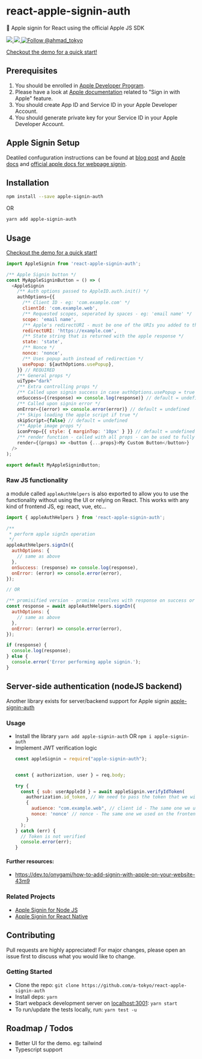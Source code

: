 # react-apple-signin-auth

 Apple signin for React using the official Apple JS SDK

<a href="https://npmjs.com/package/react-apple-signin-auth">
  <img src="https://img.shields.io/npm/v/react-apple-signin-auth.svg"></img>
  <img src="https://img.shields.io/npm/dt/react-apple-signin-auth.svg"></img>
</a>
<a href="https://twitter.com/intent/follow?screen_name=ahmad_tokyo"><img src="https://img.shields.io/twitter/follow/ahmad_tokyo.svg?label=Follow%20@ahmad_tokyo" alt="Follow @ahmad_tokyo"></img></a>

[Checkout the demo for a quick start!](https://a-tokyo.github.io/react-apple-signin-auth)

## Prerequisites
1. You should be enrolled in [Apple Developer Program](https://developer.apple.com/programs/).
2. Please have a look at [Apple documentation](
https://developer.apple.com/sign-in-with-apple/get-started/) related to "Sign in with Apple" feature.
3. You should create App ID and Service ID in your Apple Developer Account.
4. You should generate private key for your Service ID in your Apple Developer Account.

## Apple Signin Setup
Deatiled confuguration instructions can be found at [blog post](https://medium.com/@artyomefremov/add-sign-in-with-apple-button-to-your-website-today-part-1-12ed1444623a?postPublishedType=initial) and [Apple docs](https://help.apple.com/developer-account/#/dev1c0e25352) and [official apple docs for webpage signin](https://developer.apple.com/documentation/sign_in_with_apple/sign_in_with_apple_js/configuring_your_webpage_for_sign_in_with_apple).

## Installation

```bash
npm install --save apple-signin-auth
```
OR
```bash
yarn add apple-signin-auth
```

## Usage
[Checkout the demo for a quick start!](https://a-tokyo.github.io/react-apple-signin-auth)
```js
import AppleSignin from 'react-apple-signin-auth';

/** Apple Signin button */
const MyAppleSigninButton = () => (
  <AppleSignin
    /** Auth options passed to AppleID.auth.init() */
    authOptions={{
      /** Client ID - eg: 'com.example.com' */
      clientId: 'com.example.web',
      /** Requested scopes, seperated by spaces - eg: 'email name' */
      scope: 'email name',
      /** Apple's redirectURI - must be one of the URIs you added to the serviceID - the undocumented trick in apple docs is that you should call auth from a page that is listed as a redirectURI, localhost fails */
      redirectURI: 'https://example.com',
      /** State string that is returned with the apple response */
      state: 'state',
      /** Nonce */
      nonce: 'nonce',
      /** Uses popup auth instead of redirection */
      usePopup: ${authOptions.usePopup},
    }} // REQUIRED
    /** General props */
    uiType="dark"
    /** Extra controlling props */
    /** Called upon signin success in case authOptions.usePopup = true -- which means auth is handled client side */
    onSuccess={(response) => console.log(response)} // default = undefined
    /** Called upon signin error */
    onError={(error) => console.error(error)} // default = undefined
    /** Skips loading the apple script if true */
    skipScript={false} // default = undefined
    /** Apple image props */
    iconProp={{ style: { marginTop: '10px' } }} // default = undefined
    /** render function - called with all props - can be used to fully customize the UI by rendering your own component  */
    render={(props) => <button {...props}>My Custom Button</button>}
  />
);

export default MyAppleSigninButton;
```

### Raw JS functionality
a module called `appleAuthHelpers` is also exported to allow you to use the functionality without using the UI or relying on React. This works with any kind of frontend JS, eg: react, vue, etc...
```js
import { appleAuthHelpers } from 'react-apple-signin-auth';

/**
 * perform apple signIn operation
 */
appleAuthHelpers.signIn({
  authOptions: {
    // same as above
  },
  onSuccess: (response) => console.log(response),
  onError: (error) => console.error(error),
});

// OR

/** promisified version - promise resolves with response on success or undefined on error -- note that this only work with usePopup: true */
const response = await appleAuthHelpers.signIn({
  authOptions: {
    // same as above
  },
  onError: (error) => console.error(error),
});

if (response) {
  console.log(response);
} else {
  console.error('Error performing apple signin.');
}

```

## Server-side authentication (nodeJS backend)
Another library exists for server/backend support for Apple signin [apple-signin-auth](https://github.com/A-Tokyo/apple-signin-auth)

### Usage
- Install the library `yarn add apple-signin-auth` OR `npm i apple-signin-auth`
- Implement JWT verification logic
  ```js
  const appleSignin = require("apple-signin-auth");


  const { authorization, user } = req.body;

  try {
    const { sub: userAppleId } = await appleSignin.verifyIdToken(
      authorization.id_token, // We need to pass the token that we wish to decode.
      {
        audience: "com.example.web", // client id - The same one we used on the frontend, this is the secret key used for encoding and decoding the token.
        nonce: 'nonce' // nonce - The same one we used on the frontend - OPTIONAL
      }
    );
  } catch (err) {
    // Token is not verified
    console.error(err);
  }
  ```
#### Further resources:
- https://dev.to/onygami/how-to-add-signin-with-apple-on-your-website-43m9

### Related Projects
- [Apple Signin for Node JS](https://github.com/A-Tokyo/apple-signin-auth)
- [Apple Signin for React Native](https://github.com/invertase/react-native-apple-authentication)

## Contributing
Pull requests are highly appreciated! For major changes, please open an issue first to discuss what you would like to change.

### Getting Started
- Clone the repo: `git clone https://github.com/a-tokyo/react-apple-signin-auth`
- Install deps: `yarn`
- Start webpack development server on [localhost:3001](http://localhost:3001): `yarn start`
- To run/update the tests locally, run: `yarn test -u`

## Roadmap / Todos
- Better UI for the demo. eg: tailwind
- Typescript support
